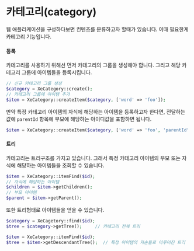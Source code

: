 # 카테고리\(category\)

웹 애플리케이션을 구성하다보면 컨텐츠를 분류하고자 할때가 있습니다. 이때 필요한게 카테고리 기능입니다.

#### 등록

카테고리를 사용하기 위해선 먼저 카테고리의 그룹을 생성해야 합니다. 그리고 해당 카테고리 그룹에 아이템들을 등록시킵니다.

```php
// 신규 카테고리 그룹 생성
$category = XeCategory::create();
// 카테고리 그룹에 아이템 추가
$item = XeCategory::createItem($category, ['word' => 'foo']);
```

만약 특정 카테고리 아이템의 자식에 해당하는 아이템을 등록하고자 한다면, 전달하는 값에 `parentId` 항목에 부모에 해당하는 아이디값을 포함하면 됩니다.

```php
$item = XeCategory::createItem($category, ['word' => 'foo', 'parentId' => '{parent id}']);
```

#### 트리

카테고리는 트리구조를 가지고 있습니다. 그래서 특정 카테고리 아이템의 부모 또는 자식에 해당하는 아이템들을 조회할 수 있습니다.

```php
$item = XeCategory::itemFind($id);
// 자식에 해당하는 아이템
$children = $item->getChildren();
// 부모 아이템
$parent = $item->getParent();
```

또한 트리형태로 아이템들을 얻을 수 있습니다.

```php
$category = XeCagetory::find($id);
$tree = $category->getTree();     // 카테고리 전체 트리

$item = XeCategory::itemFind($id);
$tree = $item->getDescendantTree();  // 특정 아이템의 자손들로 이루어진 트리
```



